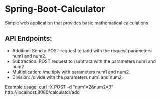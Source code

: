 # Spring-Boot-Calculator
Simple web application that provides basic mathematical calculations


## API Endpoints:

- Addition: Send a POST request to /add with the request parameters num1 and num2.
- Subtraction: POST request to /subtract with the  parameters num1 and num2.
- Multiplication:  /multiply with  parameters num1 and num2.
- Division: /divide with the parameters num1 and num2.


Example usage:
curl -X POST -d "num1=2&num2=3" http://localhost:8080/calculator/add


